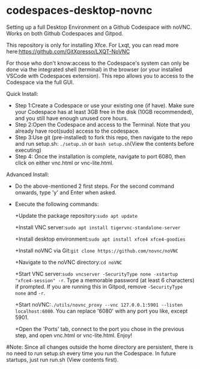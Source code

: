 # codespaces-desktop-novnc
Setting up a full Desktop Environment on a Github Codespace with noVNC. Works on both Github Codespaces and Gitpod.

This repository is only for installing Xfce. For Lxqt, you can read more here:https://github.com/GitXpresso/LXQT-NoVNC

For those who don't know:access to the Codespace's system can only be done via the integrated shell (terminal) in the browser (or your installed VSCode with Codespaces extension). This repo allows you to access to the Codespace via the full GUI.

Quick Install: 
- Step 1:Create a Codespace or use your existing one (if have). Make sure your Codespace has at least 3GB free in the disk (10GB recommended), and you still have enough unused core hours.
- Step 2:Open the Codespace and access to the Terminal. Note that you already have root(sudo) access to the codespace.
- Step 3:Use git (pre-installed) to fork this repo, then navigate to the repo and run setup.sh:
  `./setup.sh` or `bash setup.sh`(View the contents before executing)
- Step 4: Once the installation is complete, navigate to port 6080, then click on either vnc.html or vnc-lite.html.

Advanced Install:
- Do the above-mentioned 2 first steps. For the second command onwards, type 'y' and Enter when asked.
- Execute the following commands:

  +Update the package repository:`sudo apt update`

  +Install VNC server:`sudo apt install tigervnc-standalone-server`

  +Install desktop environment:`sudo apt install xfce4 xfce4-goodies`

  +Install noVNC via Git:`git clone https://github.com/novnc/noVNC`

  +Navigate to the noVNC directory:`cd noVNC`

  +Start VNC server:`sudo vncserver -SecurityType none -xstartup "xfce4-session" -r`. Type a memorable password (at least 6 characters) if prompted. If you are running this in Gitpod, remove `-SecurityType none` and `-r`.

  +Start noVNC:`./utils/novnc_proxy --vnc 127.0.0.1:5901 --listen localhost:6080`. You can replace '6080' with any port you like, except 5901.

  +Open the 'Ports' tab, connect to the port you chose in the previous step, and open vnc.html or vnc-lite.html. Enjoy!

#Note: Since all changes outside the home directory are persistent, there is no need to run setup.sh every time you run the Codespace. In future startups, just run run.sh (View contents first).


